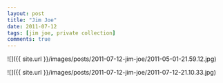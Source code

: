 ```yaml
---
layout: post
title: "Jim Joe"
date: 2011-07-12
tags: [jim joe, private collection]
comments: true
---
```

![]({{ site.url }}/images/posts/2011-07-12-jim-joe/2011-05-01-21.59.12.jpg)

![]({{ site.url }}/images/posts/2011-07-12-jim-joe/2011-07-12-21.10.33.jpg)

